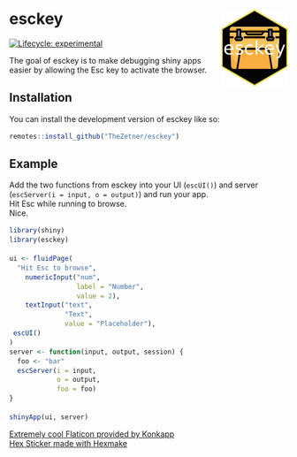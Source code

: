 
# esckey <img src="man/figures/logo.png" align="right" alt="" width="120" />

<!-- badges: start -->
[![Lifecycle: experimental](https://img.shields.io/badge/lifecycle-experimental-orange.svg)](https://lifecycle.r-lib.org/articles/stages.html#experimental)
<!-- badges: end -->

The goal of esckey is to make debugging shiny apps easier by allowing the Esc key to activate the browser.

## Installation

You can install the development version of esckey like so:

``` r
remotes::install_github("TheZetner/esckey")
```

## Example

Add the two functions from esckey into your UI (`escUI()`) and server (`escServer(i = input, o = output)`) and run your app.  
Hit Esc while running to browse.  
Nice.  

``` r
library(shiny)
library(esckey)

ui <- fluidPage(
  "Hit Esc to browse",
    numericInput("num",
                 label = "Number",
                 value = 2),
    textInput("text",
              "Text",
              value = "Placeholder"),
 escUI()
)
server <- function(input, output, session) {
  foo <- "bar"
  escServer(i = input,
            o = output,
            foo = foo)
}

shinyApp(ui, server)


```



[Extremely cool Flaticon provided by Konkapp](https://www.flaticon.com/free-icons/water-cooler)  
[Hex Sticker made with Hexmake](https://github.com/colinfay/hexmake)

